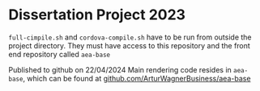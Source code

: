 # Dissertation Project 2023

`full-cimpile.sh` and `cordova-compile.sh` have to be run from outside the project directory. They must have access to this repository and the front end repository called `aea-base`

Published to github on 22/04/2024
Main rendering code resides in `aea-base`, which can be found at [github.com/ArturWagnerBusiness/aea-base](https://github.com/ArturWagnerBusiness/aea-base)
